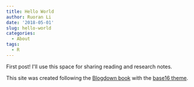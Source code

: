 ```yaml
---
title: Hello World
author: Ruoran Li
date: '2018-05-01'
slug: hello-world
categories:
  - About
tags:
  - R
---
```


First post! I'll use this space for sharing reading and research notes. 

This site was created following the [Blogdown book](https://bookdown.org/yihui/blogdown/) with the [base16 theme](https://themes.gohugo.io/base16/). 